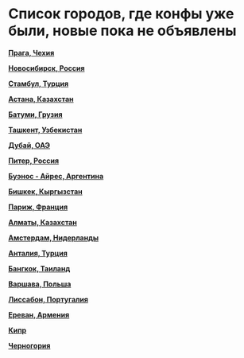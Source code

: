 # Список городов, где конфы уже были, новые пока не объявлены

**[Прага, Чехия](https://t.me/peredelanoconf_czechia)**

**[Новосибирск, Россия](https://t.me/NskDevMeetup)**

**[Стамбул, Турция](https://t.me/peredelanoconf_istanbul)**

**[Астана, Казахстан](https://t.me/peredelano_Astana)**

**[Батуми, Грузия](https://t.me/peredelano_batumi)**

**[Ташкент, Узбекистан](https://t.me/peredelanoconftashkent)**

**[Дубай, ОАЭ](https://t.me/peredelanoconf_dubai)**

**[Питер, Россия](https://t.me/piter_meetup)**

**[Буэнос - Айрес, Аргентина](/./upcoming-events/argentina.md)**

**[Бишкек, Кыргызстан](/./upcoming-events/bishkek.md)**

**[Париж, Франция](/./upcoming-events/France.md)**

**[Алматы, Казахстан](/./upcoming-events/almaty.md)**

**[Амстердам, Нидерланды](/./upcoming-events/amsterdam.md)**

**[Анталия, Турция](/./upcoming-events/Antalya.md)**

**[Бангкок, Таиланд](/./upcoming-events/bangkok.md)**

**[Варшава, Польша](/./upcoming-events/warsaw.md)**

**[Лиссабон, Португалия](/./upcoming-events/Portugal.md)**

**[Ереван, Армения](/./upcoming-events/Yerevan.md)**

**[Кипр](/./upcoming-events/cyprus.md)**

**[Черногория](/./upcoming-events/montenegro.md)**
